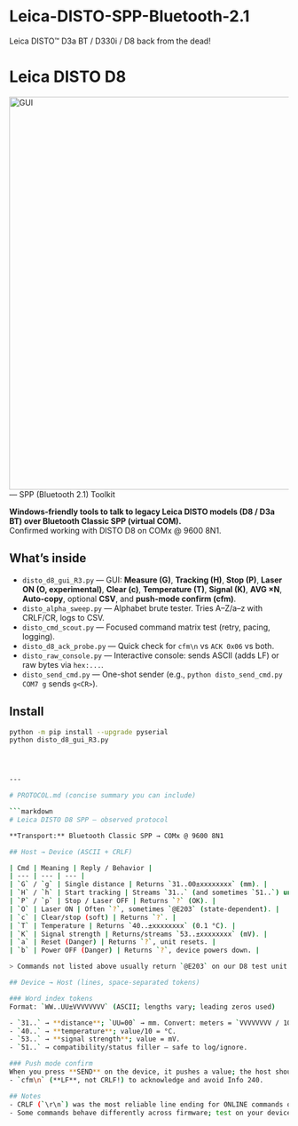 # Leica-DISTO-SPP-Bluetooth-2.1
Leica DISTO™ D3a BT / D330i / D8 back from the dead!

# Leica DISTO D8
<img width="1037" height="708" alt="GUI" src="https://github.com/user-attachments/assets/649761e4-90bd-4678-b6ec-fc553eda6419" />
 — SPP (Bluetooth 2.1) Toolkit

**Windows-friendly tools to talk to legacy Leica DISTO models (D8 / D3a BT) over Bluetooth Classic SPP (virtual COM).**  
Confirmed working with DISTO D8 on COMx @ 9600 8N1.

## What’s inside

- `disto_d8_gui_R3.py` — GUI: **Measure (G)**, **Tracking (H)**, **Stop (P)**, **Laser ON (O, experimental)**, **Clear (c)**, **Temperature (T)**, **Signal (K)**, **AVG ×N**, **Auto-copy**, optional **CSV**, and **push-mode confirm (cfm)**.
- `disto_alpha_sweep.py` — Alphabet brute tester. Tries A–Z/a–z with CRLF/CR, logs to CSV.
- `disto_cmd_scout.py` — Focused command matrix test (retry, pacing, logging).
- `disto_d8_ack_probe.py` — Quick check for `cfm\n` vs `ACK 0x06` vs both.
- `disto_raw_console.py` — Interactive console: sends ASCII (adds LF) or raw bytes via `hex:...`.
- `disto_send_cmd.py` — One-shot sender (e.g., `python disto_send_cmd.py COM7 g` sends `g<CR>`).

## Install

```bash
python -m pip install --upgrade pyserial
python disto_d8_gui_R3.py




---

# PROTOCOL.md (concise summary you can include)

```markdown
# Leica DISTO D8 SPP — observed protocol

**Transport:** Bluetooth Classic SPP → COMx @ 9600 8N1

## Host → Device (ASCII + CRLF)

| Cmd | Meaning | Reply / Behavior |
| --- | --- | --- |
| `G` / `g` | Single distance | Returns `31..00±xxxxxxxx` (mm). |
| `H` / `h` | Start tracking | Streams `31..` (and sometimes `51..`) until stopped. |
| `P` / `p` | Stop / Laser OFF | Returns `?` (OK). |
| `O` | Laser ON | Often `?`, sometimes `@E203` (state-dependent). |
| `c` | Clear/stop (soft) | Returns `?`. |
| `T` | Temperature | Returns `40..±xxxxxxxx` (0.1 °C). |
| `K` | Signal strength | Returns/streams `53..±xxxxxxxx` (mV). |
| `a` | Reset (Danger) | Returns `?`, unit resets. |
| `b` | Power OFF (Danger) | Returns `?`, device powers down. |

> Commands not listed above usually return `@E203` on our D8 test unit.

## Device → Host (lines, space-separated tokens)

### Word index tokens
Format: `WW..UU±VVVVVVVV` (ASCII; lengths vary; leading zeros used)

- `31..` → **distance**; `UU=00` → mm. Convert: meters = `VVVVVVVV / 1000`.
- `40..` → **temperature**; value/10 = °C.
- `53..` → **signal strength**; value = mV.
- `51..` → compatibility/status filler — safe to log/ignore.

### Push mode confirm
When you press **SEND** on the device, it pushes a value; the host should reply:
- `cfm\n` (**LF**, not CRLF!) to acknowledge and avoid Info 240.

## Notes
- CRLF (`\r\n`) was the most reliable line ending for ONLINE commands on our unit.
- Some commands behave differently across firmware; test on your device.
